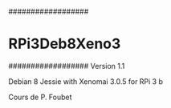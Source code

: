 
##################
#  RPi3Deb8Xeno3 #
##################
Version 1.1

Debian 8 Jessie with Xenomai 3.0.5 
for RPi 3 b

Cours de P. Foubet

